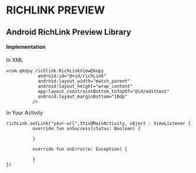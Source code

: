 # RICHLINK PREVIEW
## Android RichLink Preview Library


#### Implementation

In XML

```
<com.qkopy.richlink.RichLinkViewQkopy
            android:id="@+id/richLink"
            android:layout_width="match_parent"
            android:layout_height="wrap_content"
            app:layout_constraintBottom_toTopOf="@id/edittext"
            android:layout_marginBottom="10dp"
          />
```

In Your Activity

```
richLink.setLink("your-url",this@MainActivity, object : ViewListener {
          override fun onSuccess(status: Boolean) {

          }

          override fun onError(e: Exception) {

          }
})
```
